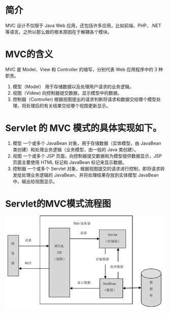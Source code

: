 # 简介
MVC 设计不仅限于 Java Web 应用，还包括许多应用，比如前端、PHP、.NET 等语言。之所以那么做的根本原因在于解耦各个模块。

# MVC的含义
MVC 是 Model、View 和 Controller 的缩写，分别代表 Web 应用程序中的 3 种职责。
1. 模型（Model）
用于存储数据以及处理用户请求的业务逻辑。
2. 视图（Videw)
向控制器提交数据，显示模型中的数据。
3. 控制器（Controller)
根据视图提出的请求判断将请求和数据交给哪个模型处理，将处理后的有关结果交给哪个视图更新显示。

# Servlet 的 MVC 模式的具体实现如下。
1. 模型
一个或多个 JavaBean 对象，用于存储数据（实体模型，由 JavaBean 类创建）和处理业务逻辑（业务模型，由一般的 Java 类创建）。
2. 视图
一个或多个 JSP 页面，向控制器提交数据和为模型提供数据显示，JSP 页面主要使用 HTML 标记和 JavaBean 标记来显示数据。
3. 控制器
一个或多个 Servlet 对象，根据视图提交的请求进行控制，即将请求转发给处理业务逻辑的 JavaBean，并将处理结果存放到实体模型 JavaBean 中，输出给视图显示。

# Servlet的MVC模式流程图

![alt mvc](../../sources/img/mvc.png)